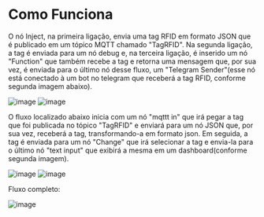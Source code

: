 # Como Funciona

O nó Inject, na primeira ligação, envia uma tag RFID em formato JSON que é publicado em um tópico MQTT chamado "TagRFID". Na segunda ligação, a tag é enviada para um nó debug e, na terceira ligação, é inserido um nó "Function" que também recebe a tag e retorna uma mensagem que, por sua vez, é enviada para o último nó desse fluxo, um "Telegram Sender"(esse nó está conectado à um bot no telegram que receberá a tag RFID, conforme segunda imagem abaixo).

![image](https://user-images.githubusercontent.com/79977429/188530769-44f4bfe6-4d1d-47f2-8c39-392bedea4d7d.png)
![image](https://user-images.githubusercontent.com/79977429/188531379-bae2ed19-af56-4aa0-898e-e8e1c2e8a302.png)

O fluxo localizado abaixo inicia com um nó "mqttt in" que irá pegar a tag que foi publicada no tópico "TagRFID" e enviará para um nó JSON que, por sua vez, receberá a tag, transformando-a em formato json. Em seguida, a tag é enviada para um nó "Change" que irá selecionar a tag e envia-la para o último nó 
"text input" que exibirá a mesma em um dashboard(conforme segunda imagem).

![image](https://user-images.githubusercontent.com/79977429/188535132-01501684-4a52-4822-b432-19ee8ec91276.png)
![image](https://user-images.githubusercontent.com/79977429/188536446-a284e26f-74d5-4ac0-98d8-d204b1c73243.png)


Fluxo completo:

![image](https://user-images.githubusercontent.com/79977429/188536673-8feac693-65f4-4f1c-9df8-45a6f0400e8c.png)
